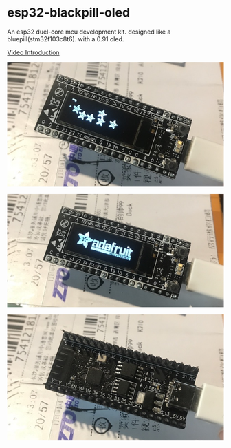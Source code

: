 # esp32-blackpill-oled
 An esp32 duel-core mcu development kit. designed like a bluepill(stm32f103c8t6). with a 0.91 oled. 

[Video Introduction](https://www.bilibili.com/video/BV1hK4y1H7HB)

![image1](images/IMG_3454.JPG)

![image2](images/IMG_3455.JPG)

![image3](images/IMG_3456.JPG)
